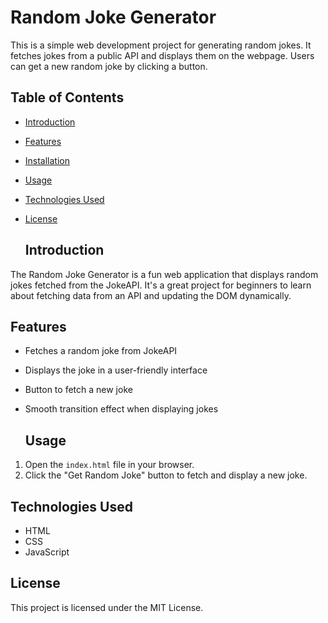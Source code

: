 # Random Joke Generator

This is a simple web development project for generating random jokes. It fetches jokes from a public API and displays them on the webpage. Users can get a new random joke by clicking a button.

## Table of Contents

- [Introduction](#introduction)
- [Features](#features)
- [Installation](#installation)
- [Usage](#usage)
- [Technologies Used](#technologies-used)
- [License](#license)

  ## Introduction

The Random Joke Generator is a fun web application that displays random jokes fetched from the JokeAPI. It's a great project for beginners to learn about fetching data from an API and updating the DOM dynamically.

## Features

- Fetches a random joke from JokeAPI
- Displays the joke in a user-friendly interface
- Button to fetch a new joke
- Smooth transition effect when displaying jokes

  ## Usage

1. Open the `index.html` file in your browser.
2. Click the "Get Random Joke" button to fetch and display a new joke.

## Technologies Used

- HTML
- CSS
- JavaScript

## License

This project is licensed under the MIT License.

  
